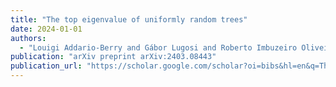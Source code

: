 ```yaml
---
title: "The top eigenvalue of uniformly random trees"
date: 2024-01-01
authors:
  - "Louigi Addario-Berry and Gábor Lugosi and Roberto Imbuzeiro Oliveira"
publication: "arXiv preprint arXiv:2403.08443"
publication_url: "https://scholar.google.com/scholar?oi=bibs&hl=en&q=The+top+eigenvalue+of+uniformly+random+trees"
---
```

